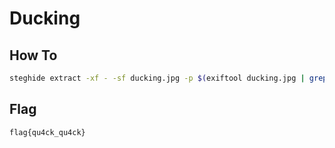 # Ducking 

## How To
```bash
steghide extract -xf - -sf ducking.jpg -p $(exiftool ducking.jpg | grep Comment | sed -E 's/.*passphrase:(\w+).*/\1/')
```

## Flag
`flag{qu4ck_qu4ck}`
